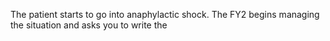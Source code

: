 The patient starts to go into anaphylactic shock. The FY2 begins managing the situation and asks you to write the 
